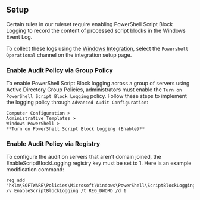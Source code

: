 ## Setup

Certain rules in our ruleset require enabling PowerShell Script Block Logging to record the content of processed script blocks in the Windows Event Log.

To collect these logs using the [Windows Integration](https://www.elastic.co/docs/current/integrations/windows), select the `Powershell Operational` channel on the integration setup page.

### Enable Audit Policy via Group Policy

To enable PowerShell Script Block logging across a group of servers using Active Directory Group Policies, administrators must enable the `Turn on PowerShell Script Block Logging` policy. Follow these steps to implement the logging policy through `Advanced Audit Configuration`:

```
Computer Configuration >
Administrative Templates >
Windows PowerShell >
**Turn on PowerShell Script Block Logging (Enable)**
```

### Enable Audit Policy via Registry

To configure the audit on servers that aren't domain joined, the EnableScriptBlockLogging registry key must be set to 1. Here is an example modification command:

```
reg add "hklm\SOFTWARE\Policies\Microsoft\Windows\PowerShell\ScriptBlockLogging" /v EnableScriptBlockLogging /t REG_DWORD /d 1
```
